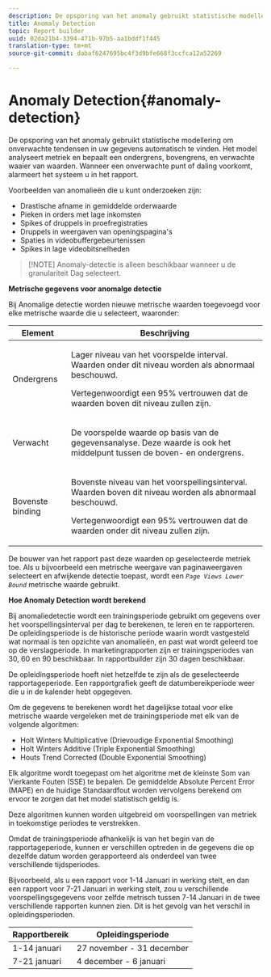 ```yaml
---
description: De opsporing van het anomaly gebruikt statistische modellering om onverwachte tendensen in uw gegevens automatisch te vinden. Het model analyseert metriek en bepaalt een ondergrens, bovengrens, en verwachte waaier van waarden. Wanneer een onverwachte punt of daling voorkomt, alarmeert het systeem u in het rapport.
title: Anomaly Detection
topic: Report builder
uuid: 02da21b4-3394-471b-97b5-aa1bddf1f445
translation-type: tm+mt
source-git-commit: dabaf6247695bc4f3d9bfe668f3ccfca12a52269

---
```



# Anomaly Detection{#anomaly-detection}

De opsporing van het anomaly gebruikt statistische modellering om onverwachte tendensen in uw gegevens automatisch te vinden. Het model analyseert metriek en bepaalt een ondergrens, bovengrens, en verwachte waaier van waarden. Wanneer een onverwachte punt of daling voorkomt, alarmeert het systeem u in het rapport.

Voorbeelden van anomalieën die u kunt onderzoeken zijn:

* Drastische afname in gemiddelde orderwaarde
* Pieken in orders met lage inkomsten
* Spikes of druppels in proefregistraties
* Druppels in weergaven van openingspagina&#39;s
* Spaties in videobuffergebeurtenissen
* Spikes in lage videobitsnelheden

>[!NOTE] Anomaly-detectie is alleen beschikbaar wanneer u de granulariteit Dag selecteert.

<p class="head"> <b>Metrische gegevens voor anomalge detectie</b> </p>

Bij Anomalige detectie worden nieuwe metrische waarden toegevoegd voor elke metrische waarde die u selecteert, waaronder:

<table id="table_BF75FC874634498DB6632C12CBD8D533"> 
 <thead> 
  <tr> 
   <th colname="col1" class="entry"> Element </th> 
   <th colname="col2" class="entry"> Beschrijving </th> 
  </tr> 
 </thead>
 <tbody> 
  <tr> 
   <td colname="col1"> Ondergrens </td> 
   <td colname="col2"> <p>Lager niveau van het voorspelde interval. Waarden onder dit niveau worden als abnormaal beschouwd. </p> <p>Vertegenwoordigt een 95% vertrouwen dat de waarden boven dit niveau zullen zijn. </p> </td> 
  </tr> 
  <tr> 
   <td colname="col1"> Verwacht </td> 
   <td colname="col2"> <p>De voorspelde waarde op basis van de gegevensanalyse. Deze waarde is ook het middelpunt tussen de boven- en ondergrens. </p> </td> 
  </tr> 
  <tr> 
   <td colname="col1"> Bovenste binding </td> 
   <td colname="col2"> <p>Bovenste niveau van het voorspellingsinterval. Waarden boven dit niveau worden als abnormaal beschouwd. </p> <p>Vertegenwoordigt een 95% vertrouwen dat de waarden onder dit niveau zullen zijn. </p> </td> 
  </tr> 
 </tbody> 
</table>

De bouwer van het rapport past deze waarden op geselecteerde metriek toe. Als u bijvoorbeeld een metrische weergave van paginaweergaven selecteert en afwijkende detectie toepast, wordt een *`Page Views Lower Bound`* metrische waarde gebruikt.

**Hoe Anomaly Detection wordt berekend**

Bij anomaliedetectie wordt een trainingsperiode gebruikt om gegevens over het voorspellingsinterval per dag te berekenen, te leren en te rapporteren. De opleidingsperiode is de historische periode waarin wordt vastgesteld wat normaal is ten opzichte van anomalieën, en past wat wordt geleerd toe op de verslagperiode. In marketingrapporten zijn er trainingsperiodes van 30, 60 en 90 beschikbaar. In rapportbuilder zijn 30 dagen beschikbaar.

De opleidingsperiode hoeft niet hetzelfde te zijn als de geselecteerde rapportageperiode. Een rapportgrafiek geeft de datumbereikperiode weer die u in de kalender hebt opgegeven.

Om de gegevens te berekenen wordt het dagelijkse totaal voor elke metrische waarde vergeleken met de trainingsperiode met elk van de volgende algoritmen:

* Holt Winters Multiplicative (Drievoudige Exponential Smoothing)
* Holt Winters Additive (Triple Exponential Smoothing)
* Houts Trend Corrected (Double Exponential Smoothing)

Elk algoritme wordt toegepast om het algoritme met de kleinste Som van Vierkante Fouten (SSE) te bepalen. De gemiddelde Absolute Percent Error (MAPE) en de huidige Standaardfout worden vervolgens berekend om ervoor te zorgen dat het model statistisch geldig is.

Deze algoritmen kunnen worden uitgebreid om voorspellingen van metriek in toekomstige periodes te verstrekken.

Omdat de trainingsperiode afhankelijk is van het begin van de rapportageperiode, kunnen er verschillen optreden in de gegevens die op dezelfde datum worden gerapporteerd als onderdeel van twee verschillende tijdsperiodes.

Bijvoorbeeld, als u een rapport voor 1-14 Januari in werking stelt, en dan een rapport voor 7-21 Januari in werking stelt, zou u verschillende voorspellingsgegevens voor zelfde metrisch tussen 7-14 Januari in de twee verschillende rapporten kunnen zien. Dit is het gevolg van het verschil in opleidingsperioden.

| Rapportbereik | Opleidingsperiode |
|--- |--- |
| 1-14 januari | 27 november - 31 december |
| 7-21 januari | 4 december - 6 januari |

